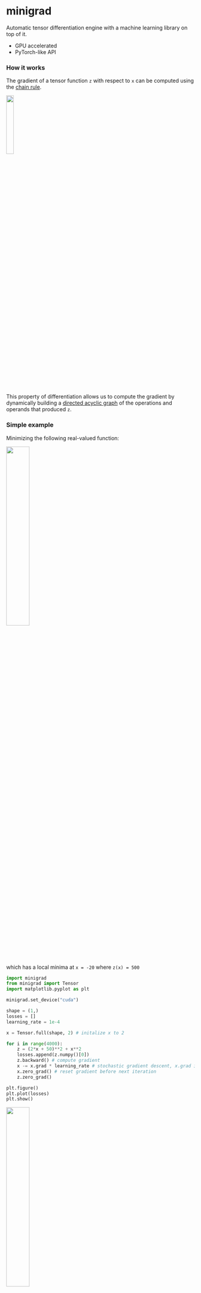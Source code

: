 # minigrad
Automatic tensor differentiation engine with a machine learning library on top of it.

- GPU accelerated
- PyTorch-like API

### How it works

The gradient of a tensor function `z` with respect to `x` can be computed using the [chain rule](https://en.wikipedia.org/wiki/Chain_rule).

<img src="https://gcdn.pbrd.co/images/hKCJBEtyQ79h.png?o=1" width="20%"/>

This property of differentiation allows us to compute the gradient by dynamically building a
[directed acyclic graph](https://en.wikipedia.org/wiki/Directed_acyclic_graph) of the operations and operands  that produced `z`.

### Simple example

Minimizing the following real-valued function:

<!-- <img src="https://gcdn.pbrd.co/images/Bokf3btMl72H.png?o=1" width="45%"/> -->

<img src="https://gcdn.pbrd.co/images/HcMzdob6yUhg.png?o=1" width="35%"/>

which has a local minima at `x = -20` where `z(x) = 500`

```py
import minigrad
from minigrad import Tensor
import matplotlib.pyplot as plt

minigrad.set_device("cuda")

shape = (1,)
losses = []
learning_rate = 1e-4

x = Tensor.full(shape, 2) # initalize x to 2

for i in range(4000):
    z = (2*x + 50)**2 + x**2
    losses.append(z.numpy()[0])
    z.backward() # compute gradient
    x -= x.grad * learning_rate # stochastic gradient descent, x.grad is dz/dx
    x.zero_grad() # reset gradient before next iteration
    z.zero_grad()

plt.figure()
plt.plot(losses)
plt.show()
```

<img src="https://gcdn.pbrd.co/images/Hqjqnc7d8PXp.png?o=1" width="35%"/>
